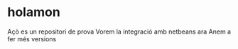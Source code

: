 # holamon
Açò es un repositori de prova
Vorem la integració amb netbeans ara
Anem a fer més versions
